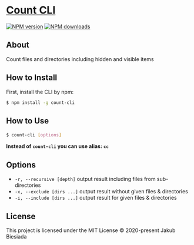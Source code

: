 # [Count CLI](https://github.com/jb1905/count-cli)

[![NPM version](http://img.shields.io/npm/v/count-cli.svg?style=flat-square)](https://www.npmjs.com/package/count-cli)
[![NPM downloads](http://img.shields.io/npm/dm/count-cli.svg?style=flat-square)](https://www.npmjs.com/package/count-cli)

## About
Count files and directories including hidden and visible items

## How to Install
First, install the CLI by npm:
```bash
$ npm install -g count-cli
```

## How to Use
#### 
```bash
$ count-cli [options]
```

**Instead of `count-cli` you can use alias: `cc`**

## Options
- `-r, --recursive [depth]` output result including files from sub-directories
- `-x, --exclude [dirs ...]` output result without given files & directories
- `-i, --include [dirs ...]` output result for given files & directories

## License
This project is licensed under the MIT License © 2020-present Jakub Biesiada
